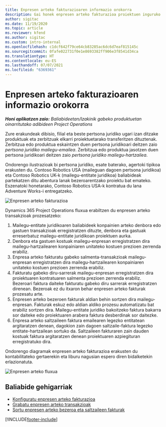 ```yaml
---
title: Enpresen arteko fakturazioaren informazio orokorra
description: Gai honek enpresen arteko fakturazioa proiektuen inguruko informazioa eta adibideak eskaintzen ditu.
author: sigitac
ms.date: 11/19/2020
ms.topic: article
ms.reviewer: kfend
ms.author: sigitac
ms.custom: intro-internal
ms.openlocfilehash: c1dcf642f79ce64cb83285ac6dc6d7eaf815145c
ms.sourcegitcommit: 0fafe022731f0e1e8693382ff906e3f8541d34ca
ms.translationtype: HT
ms.contentlocale: eu-ES
ms.lasthandoff: 07/07/2021
ms.locfileid: "6369361"
---
```

# <a name="intercompany-invoicing-overview"></a>Enpresen arteko fakturazioaren informazio orokorra

_**Honi aplikatzen zaio:** Baliabideetan/Izakinik gabeko produktuetan oinarritutako adibideen Project Operations_

Zure erakundeak dibisio, filial eta beste pertsona juridiko ugari izan ditzake produktuak eta zerbitzuak elkarri proiektuetarako transferitzen dituztenak. Zerbitzua edo produktua eskaintzen duen pertsona juridikoari deitzen zaio *pertsona juridiko mailegu-emailea*. Zerbitzua edo produktua jasotzen duen pertsona juridikoari deitzen zaio *pertsona juridiko mailegu-hartzailea*.

Ondorengo ilustrazioak bi pertsona juridiko, esate baterako, agertoki tipikoa erakusten du. Contoso Robotics USA (maileguan dagoen pertsona juridikoa) eta Contoso Robotics UK-k (mailegu-entitate juridikoa) baliabideak partekatzen ditu abentura lanak bezeroarentzako proiektu bat emateko. Eszenatoki honetarako, Contoso Robotics USA-k kontratua du lana Adventure Works-i entregatzeko.

![Enpresen arteko fakturazioa](./media/IntercompanyScenario.png) 

Dynamics 365 Project Operations fluxua erabiltzen du enpresen arteko transakzioak prozesatzeko:

1. Mailegu-entitate juridikoaren baliabideek konpainien arteko denbora edo gastuen transakzioak erregistratzen dituzte, denbora eta gastuak erreserbatuz mailegu-entitate juridikoan proiektuen aurka.
2. Denbora eta gastuen kostuak mailegu-enpresan erregistratzen dira mailegu-hartzailearen konpainiaren unitateko kostuen prezioen zerrenda erabiliz.
3. Enpresa arteko fakturatu gabeko salmenta-transakzioak mailegu-enpresan erregistratzen dira mailegu-hartzailearen konpainiaren unitateko kostuen prezioen zerrenda erabiliz.
4. Fakturatu gabeko diru-sarrerak mailegu-enpresan erregistratzen dira proiektuaren kontratuaren salmenta prezioen zerrenda erabiliz. Bezeroari faktura daiteke fakturatu gabeko diru sarrerak erregistratzen direnean. Bezeroak ez du itxaron behar enpresen arteko fakturak prozesatu arte.
5. Enpresen arteko bezeroen fakturak aldian behin sortzen dira mailegu-enpresan. Fakturak eskuz edo aldian aldiko prozesu automatizatu bat erabiliz sortzen dira. Mailegu-entitate juridiko bakoitzeko faktura bakarra sor daiteke edo proiektuaren arabera faktura desberdinak sor daitezke.
6. Enpresa arteko saltzaileen faktura emailearen legezko entitatean argitaratzen denean, dagokion zain dagoen saltzaile-faktura legezko entitate-hartzailean sortuko da. Saltzaileen fakturaren zain dauden kostuak faktura argitaratzen denean proiektuaren azpiegituran erregistratuko dira.

Ondorengo diagramak enpresen arteko fakturazioa erakusten du kontabilitateko gertaerekin eta liburu nagusian espero diren bidalketekin erlazionatuta.

![Enpresen arteko fluxua](./media/IntercompanyFlow.png)

## <a name="additional-resources"></a>Baliabide gehigarriak

- [Konfiguratu enpresen arteko fakturazioa](configure-intercompany-invoicing.md)
- [Grabatu enpresen arteko transakzioak](create-intercompany-transactions.md)
- [Sortu enpresen arteko bezeroa eta saltzaileen fakturak](create-intercompany-customer-vendor-invoices.md)


[!INCLUDE[footer-include](../includes/footer-banner.md)]